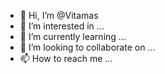 - 👋 Hi, I’m @Vitamas
- 👀 I’m interested in ...
- 🌱 I’m currently learning ...
- 💞️ I’m looking to collaborate on ...
- 📫 How to reach me ...

<!---
Vitamas/Vitamas is a ✨ special ✨ repository because its `README.md` (this file) appears on your GitHub profile.
You can click the Preview link to take a look at your changes.
--->

